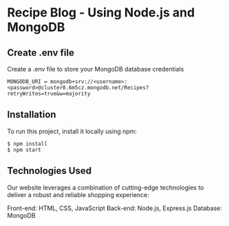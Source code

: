 # Recipe Blog - Using Node.js and MongoDB

## Create .env file
Create a .env file to store your MongoDB database credentials

```
MONGODB_URI = mongodb+srv://<username>:<password>@cluster0.6m5cz.mongodb.net/Recipes?retryWrites=true&w=majority
```

## Installation
To run this project, install it locally using npm:

```
$ npm install
$ npm start
```
## Technologies Used
Our website leverages a combination of cutting-edge technologies to deliver a robust and reliable shopping experience:

Front-end: HTML, CSS, JavaScript
Back-end: Node.js, Express.js
Database: MongoDB
